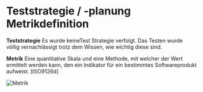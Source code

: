 # Teststrategie / -planung Metrikdefinition

**Teststrategie**
Es wurde keineTest Strategie verfolgt. Das Testen wurde völlig vernachlässigt trotz dem Wissen, wie wichtig diese sind.

**Metrik**
Eine quantitative Skala und eine Methode, mit welcher der Wert ermittelt werden kann, den ein Indikator für ein bestimmtes Softwareprodukt aufweist. [ISO9126d]

<img src="/images/Metrik.png" alt="Metrik"/>